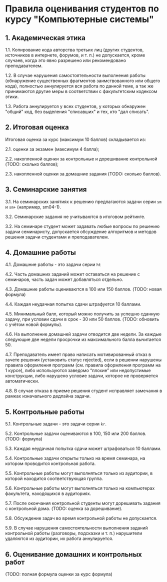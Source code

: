 # Правила оценивания студентов по курсу "Компьютерные системы"

## 1. Академическая этика

1.1. Копирование кода авторства третьих лиц (других студентов, источников в интернете, форумов, и т. п.) не допускается,
кроме случаев, когда это явно разрешено или рекомендовано преподавателем.

1.2. В случае нарушения самостоятельности выполнения работы (обнаружение существенных фрагментов заимствованного или общего кода),
полностью аннулируется вся работа по данной теме, а так же принимаются другие меры в соответствии с факультетским кодексом этики.

1.3. Работа аннулируется у всех студентов, у которых обнаружен "общий" код, без выделения "списавших" и тех, кто "дал списать".

## 2. Итоговая оценка

Итоговая оценка за курс (максимум 10 баллов) складывается из:

2.1. оценки за экзамен (максимум 4 балла);

2.2. накопленной оценки за контрольные и дорешивание контрольной (TODO: сколько баллов);

2.3. накопленной оценки за домашние задания (TODO: сколько баллов).

## 3. Семинарские занятия

3.1. На семинарских занятиях к решению предлагаются задачи серии `sm` и `sm+` (например, sm04-1).

3.2. Семинарские задания не учитываются в итоговом рейтинге.

3.2. На семинаре студент может задавать любые вопросы по решению задачи семинаристу, допускается обсуждение алгоритмов и методов решения задачи студентами и преподавателем.

## 4. Домашние работы

4.1. Домашние работы - это задачи серии `ht`

4.2. Часть домашних заданий может оставаться на решение с семинаров, часть задач может добавляться отдельно.

4.3. Домашние работы оцениваются в 100 или 150 баллов. (TODO: новая формула)

4.4. Каждая неудачная попытка сдачи штрафуется 10 баллами.

4.5. Минимальный балл, который можно получить за успешно сданную задачу, при условии сдачи в срок - 30 или 50 баллов. (TODO: обновить с учётом новой формулы).

4.6. На выполнение домашней задачи отводится две недели. За каждые следующие две недели просрочки из максимального балла вычитается 50.

4.7. Преподаватель имеет право написать мотивированный отказ в зачете решения (установить статус rejected), если в решении нарушены правила оформления программ (см. правила оформления программ на 1 курсе), либо используются заведомо “плохие” или недопустимые конструкции, либо нарушено условие задачи, которое не проверяется автоматически.

4.8. В случае отказа в приеме решения студент исправляет замечания в рамках изначального дедлайна задачи.

## 5. Контрольные работы

5.1. Контрольные задачи - это задачи серии `kr`.

5.2. Контрольные задачи оцениваются в 100, 150 или 200 баллов. (TODO: формула)

5.3. Каждая неудачная попытка сдачи может штрафоваться 10 баллами.

5.4. Контрольные задачи открыты только на время семинара, на котором проводится контрольная работа.

5.5. Контрольные работы могут выполняться только из аудитории, в которой находится соответствующая группа.

5.6. Контрольные работы могут выполняться только на компьютерах факультета, находящихся в аудиториях.

5.7. После окончания контрольной студенты могут дорешивать задания с контрольной дома. (TODO: оценка за дорешивание).

5.8. Обсуждение задач во время контрольной работы не допускается.

5.9. В случае нарушения самостоятельности выполнения заданий контрольной работы (разговоры, подсказки и т. п.)
нарушители удаляются из аудитории, их работа аннулируется.

## 6. Оценивание домашних и контрольных работ

(TODO: полная формула оценки за курс формула)
